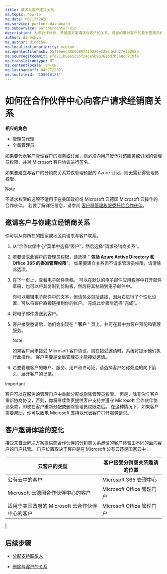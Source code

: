 ```yaml
---
title: 请求与客户建立关系
ms.topic: how-to
ms.date: 06/17/2020
ms.service: partner-dashboard
ms.subservice: partnercenter-csp
description: 为多合作伙伴、多通道方案请求与客户的关系，或者如果对客户的委派管理员权限需要还原，则为。
author: dineshvu
ms.author: dineshvu
ms.localizationpriority: medium
ms.openlocfilehash: 55f86e6e48b0b897410826e22564e2d27e25258b
ms.sourcegitcommit: efd711b0e65c55f24ce5b9636abd7b5a8cc719fe
ms.translationtype: MT
ms.contentlocale: zh-CN
ms.lasthandoff: 04/27/2021
ms.locfileid: "108018128"
---
```

# <a name="how-to-request-a-reseller-relationship-from-a-customer-in-partner-center"></a>如何在合作伙伴中心向客户请求经销商关系

**相应的角色**

- 管理员代理
- 全局管理员

如果要代表客户管理客户的服务或订阅，则必须向用户授予对该服务或订阅的管理员权限，并对 Microsoft 客户协议进行签名。

如果要建立与客户的分销商关系并仅管理预配的 Azure 订阅，则无需获得管理员权限。

>[!NOTE] 
>不请求权限的选项不适用于在美国政府或 Microsoft 云德国 Microsoft 云操作的合作伙伴。 若要了解详细信息，请参阅 [客户将管理权限委托给合作伙伴](customers-revoke-admin-privileges.md)。

## <a name="invite-a-customer-to-establish-a-reseller-relationship-with-you"></a>邀请客户与你建立经销商关系

你可以从你所在的国家或地区内请求与客户联系。

1. 从“合作伙伴中心”菜单中选择“客户”，然后选择“请求经销商关系”。

2. 若要请求此客户的管理员权限，请选择 " **包括 Azure Active Directory 和 Office 365 的委派管理权限**"。 如果要建立关系但不请求管理员权限，请清除此选项。

3. 在下一页上，查看电子邮件草稿。 可以在默认的电子邮件应用程序中打开邮件草稿，也可以将其复制到剪贴板，然后将其粘贴到电子邮件中。

   你可以编辑电子邮件中的文本，但请务必包括链接，因为它进行了个性化设置，可以将客户直接链接到你的帐户。 完成此步骤后选择“完成”。

4. 将电子邮件发送到客户。

5. 客户接受邀请后，他们会出现在 " **客户** " 页上，并可在其中为客户预配和管理服务。

   > [!NOTE]
   > 如果客户尚未接受 Microsoft 客户协议，则在接受邀请时，系统将提示他们执行此操作。 客户需要是全局管理员才能接受邀请。

6. 若要管理客户的帐户、服务、用户和许可证，请选择客户名称旁边的向下箭头，展开客户的记录。

> [!IMPORTANT]  
> 客户可以在服务的管理门户中重新分配或删除管理员权限。 但是，除非你与客户重新协商协议，否则，你将继续负责提供客户支持并遵守 Microsoft 合作伙伴协议条款，即使在客户重新分配或删除管理员权限之后。 在这种情况下，如果客户需要帮助，你可以致电 Microsoft 支持以代表客户打开服务请求。

## <a name="changes-to-the-customer-invitation-experience"></a>客户邀请体验的变化

接受来自云解决方案提供商合作伙伴的分销商关系邀请的客户体验由不同的面向客户的门户托管。 门户位置取决于客户是在 Microsoft 公有云还是国家云中：

|云客户的类型  | 客户接受分销商关系邀请的位置 |
|---------|---------
| 公有云中的客户 | Microsoft 365 管理中心 |
| Microsoft 云德国合作伙伴中心的客户 | Microsoft Office 管理门户 |
| 适用于美国政府的 Microsoft 云合作伙伴中心的客户 | Microsoft Office 管理门户 |
|

## <a name="next-steps"></a>后续步骤

- [分配支持联系人](assign-support-contacts.md)

- [删除与客户的关系](remove-a-relationship.md)
